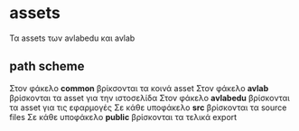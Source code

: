 # assets
Τα assets των avlabedu και avlab

## path scheme
Στον φάκελο **common** βρίκσονται τα κοινά asset
Στον φάκελο **avlab** βρίσκονται τα asset για την ιστοσελίδα
Στον φάκελο **avlabedu** βρίσκονται τα asset για τις εφαρμογές
Σε κάθε υποφάκελο **src** βρίσκονται τα source files
Σε κάθε υποφάκελο **public** βρίσκονται τα τελικά export
